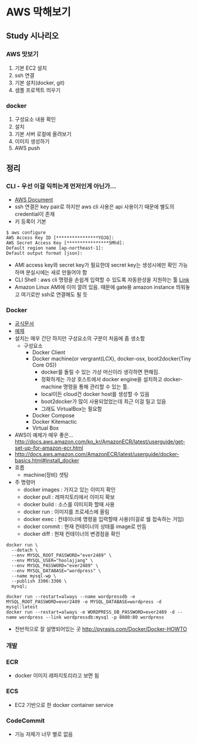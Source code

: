 # AWS 막해보기

## Study 시나리오
### AWS 맛보기
1. 기본 EC2 설치
2. ssh 연결
3. 기본 설치(docker, git)
4. 샘플 프로젝트 띄우기

### docker
1. 구성요소 내용 확인
2. 설치
3. 기본 서버 로컬에 올려보기
4. 이미지 생성하기
5. AWS push

## 정리
### CLI - 우선 이걸 익히는게 먼저인게 아닌가...
- [AWS Document](https://aws.amazon.com/ko/cli/)
- ssh 연결은 key pair로 하지만 aws cli 사용은 api 사용이기 때문에 별도의 credential이 존재
- 키 등록이 기본
```shell
$ aws configure
AWS Access Key ID [****************YOJQ]: 
AWS Secret Access Key [****************5Mhd]:   
Default region name [ap-northeast-1]:
Default output format [json]:
```
- AMI access key와 secret key가 필요한데 secret key는 생성시에만 확인 가능하며 분실시에는 새로 만들어야 함
- CLI Shell : aws cli 명령을 손쉽게 입력할 수 있도록 자동완성을 지원하는 툴 [Link](https://github.com/awslabs/aws-shell)
- Amazon Linux AMI에 이미 깔려 있음. 때문에 gate용 amazon instance 띄워놓고 여기로만 ssh로 연결해도 될 듯

### Docker
- [공식문서](https://docs.docker.com)
- [예제](http://blog.saltfactory.net/docker/running-docker-on-mac-using-with-docker-machine.html)
- 설치는 매우 간단 하지만 구성요소의 구분이 처음에 좀 생소함
  - 구성요소
    - Docker Client
    - Docker machine(or vergrant(LCX), docker-osx, boot2docker(Tiny Core OS))
      - docker를 돌릴 수 있는 가상 머신이라 생각하면 편해짐.
      - 정확하게는 가상 호스트에서 docker engine을 설치하고 docker-machine 명령을 통해 관리할 수 있는 툴.
      - local이든 cloud건 docker host를 생성할 수 있음
      - boot2docker가 많이 사용되었었는데 최근 이걸 밀고 있음
      - 그래도 VirtualBox는 필요함
    - Docker Compose
    - Docker Kitemactic
    - Virtual Box
- AWS이 예제가 매우 좋은... http://docs.aws.amazon.com/ko_kr/AmazonECR/latest/userguide/get-set-up-for-amazon-ecr.html
- http://docs.aws.amazon.com/AmazonECR/latest/userguide/docker-basics.html#install_docker
- 흐름
  - machine(장비) 셋팅
- 주 명령어
  - docker images : 가지고 있는 이미지 확인
  - docker pull : 레파지토리에서 이미지 확보
  - docker build : 소스를 이미지화 할때 사용
  - docker run : 이미지를 프로세스에 올림
  - docker exec : 컨테이너에 명령을 입력할때 사용(이걸로 쉘 접속하는 거임)
  - docker commit : 현재 컨테이너의 상태를 image로 만듬
  - docker diff : 현재 컨테이너의 변경점을 확인

```shell
docker run \
  --detach \
  --env MYSQL_ROOT_PASSWORD="ever2489" \
  --env MYSQL_USER="hoolajjang" \
  --env MYSQL_PASSWORD="ever2489" \
  --env MYSQL_DATABASE="wordpress" \
  --name mysql-wp \
  --publish 3306:3306 \
  mysql;

docker run --restart=always --name wordpressdb -e MYSQL_ROOT_PASSWORD=ever2489 -e MYSQL_DATABASE=wordpress -d mysql:latest
docker run --restart=always -e WORDPRESS_DB_PASSWORD=ever2489 -d --name wordpress --link wordpressdb:mysql -p 8080:80 wordpress
```
- 전반적으로 잘 설명되어있는 곳 http://pyrasis.com/Docker/Docker-HOWTO

### 개발

### ECR
 - docker 이미지 레파지토리라고 보면 됨

### ECS
 - EC2 기반으로 한 docker container service

### CodeCommit
- 기능 자체가 너무 별로 없음
